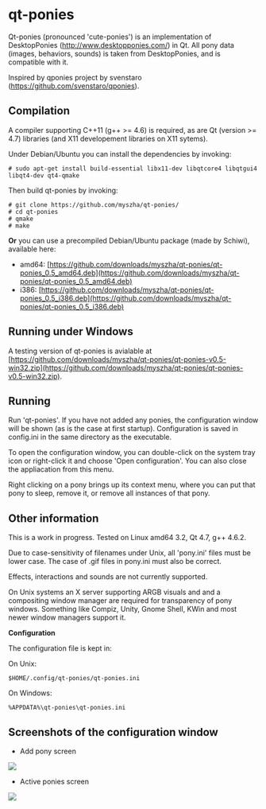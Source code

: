 qt-ponies
=========

Qt-ponies (pronounced 'cute-ponies') is an implementation of DesktopPonies (http://www.desktopponies.com/) in Qt.
All pony data (images, behaviors, sounds) is taken from DesktopPonies, and is compatible with it.

Inspired by qponies project by svenstaro (https://github.com/svenstaro/qponies).

Compilation
-----------
A compiler supporting C++11 (g++ >= 4.6) is required, as are Qt (version >= 4.7) libraries (and X11 developement libraries on X11 sytems).

Under Debian/Ubuntu you can install the dependencies by invoking:

    # sudo apt-get install build-essential libx11-dev libqtcore4 libqtgui4 libqt4-dev qt4-qmake

Then build qt-ponies by invoking:

    # git clone https://github.com/myszha/qt-ponies/
    # cd qt-ponies
    # qmake  
    # make  

**Or** you can use a precompiled Debian/Ubuntu package (made by Schiwi), available here:

* amd64: [https://github.com/downloads/myszha/qt-ponies/qt-ponies_0.5_amd64.deb](https://github.com/downloads/myszha/qt-ponies/qt-ponies_0.5_amd64.deb)
* i386: [https://github.com/downloads/myszha/qt-ponies/qt-ponies_0.5_i386.deb](https://github.com/downloads/myszha/qt-ponies/qt-ponies_0.5_i386.deb)

Running under Windows
-------
A testing version of qt-ponies is avialable at [https://github.com/downloads/myszha/qt-ponies/qt-ponies-v0.5-win32.zip](https://github.com/downloads/myszha/qt-ponies/qt-ponies-v0.5-win32.zip).

Running
-------
Run 'qt-ponies'. If you have not added any ponies, the configuration window
will be shown (as is the case at first startup). Configuration is saved
in config.ini in the same directory as the executable.

To open the configuration window, you can double-click on the system tray 
icon or right-click it and choose 'Open configuration'. You can also close
the appliacation from this menu.

Right clicking on a pony brings up its context menu, where you can put that
pony to sleep, remove it, or remove all instances of that pony.


Other information
-----------------
This is a work in progress.
Tested on Linux amd64 3.2, Qt 4.7, g++ 4.6.2.

Due to case-sensitivity of filenames under Unix, all 'pony.ini' files 
must be lower case. The case of .gif files in pony.ini must also be 
correct.

Effects, interactions and sounds are not currently supported.

On Unix systems an X server supporting ARGB visuals and and a compositing 
window manager are required for transparency of pony windows. Something like
Compiz, Unity, Gnome Shell, KWin and most newer window managers support it.

**Configuration**

The configuration file is kept in:

On Unix:

    $HOME/.config/qt-ponies/qt-ponies.ini

On Windows:

    %APPDATA%\qt-ponies\qt-ponies.ini


Screenshots of the configuration window
---------------------------------------

* Add pony screen
 
![](http://i.imgur.com/cObuc.png)


* Active ponies screen

![](http://i.imgur.com/rLhjM.png)
